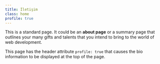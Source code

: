 ```yaml
---
title: İletişim
class: home
profile: true
---
```


This is a standard page. It could be an **about page** or a summary page that outlines your many gifts and talents that you intend to bring to the world of web development.

This page has the header attribute `profile: true` that causes the bio information to be displayed at the top of the page.